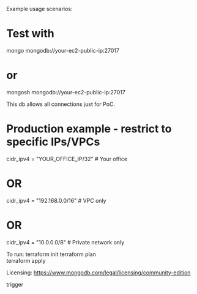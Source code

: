 Example usage scenarios: 

# Test with
mongo mongodb://your-ec2-public-ip:27017
# or
mongosh mongodb://your-ec2-public-ip:27017



This db allows all connections just for PoC.

# Production example - restrict to specific IPs/VPCs
cidr_ipv4 = "YOUR_OFFICE_IP/32"        # Your office
# OR
cidr_ipv4 = "192.168.0.0/16"          # VPC only  
# OR 
cidr_ipv4 = "10.0.0.0/8"              # Private network only

To run:
terraform init
terraform plan    
terraform apply


Licensing: https://www.mongodb.com/legal/licensing/community-edition




trigger
